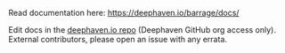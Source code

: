 Read documentation here: https://deephaven.io/barrage/docs/

Edit docs in the [deephaven.io repo](https://github.com/deephaven/deephaven.io) (Deephaven GitHub org access only). External contributors, please open an issue with any errata.